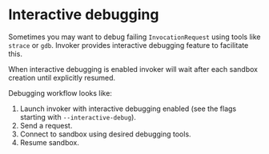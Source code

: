 # Interactive debugging
Sometimes you may want to debug failing `InvocationRequest` using tools like `strace` or `gdb`. Invoker
provides interactive debugging feature to facilitate this.

When interactive debugging is enabled invoker will wait after each sandbox creation until explicitly resumed.

Debugging workflow looks like:

1. Launch invoker with interactive debugging enabled (see the flags starting with `--interactive-debug`).
2. Send a request.
3. Connect to sandbox using desired debugging tools.
4. Resume sandbox.
